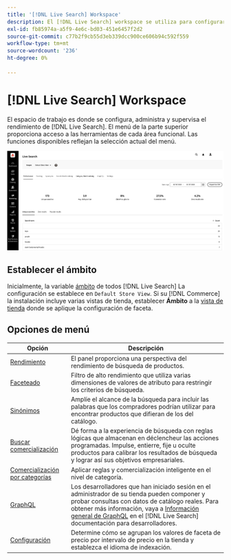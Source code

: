 ```yaml
---
title: '[!DNL Live Search] Workspace'
description: El [!DNL Live Search] workspace se utiliza para configurar, administrar y supervisar el rendimiento de la búsqueda.
exl-id: fb85974a-a5f9-4e6c-bd03-451e6457f2d2
source-git-commit: c77b2f9cb55d3eb339dcc900ce606b94c592f559
workflow-type: tm+mt
source-wordcount: '236'
ht-degree: 0%

---
```


# [!DNL Live Search] Workspace

El espacio de trabajo es donde se configura, administra y supervisa el rendimiento de [!DNL Live Search]. El menú de la parte superior proporciona acceso a las herramientas de cada área funcional.  Las funciones disponibles reflejan la selección actual del menú.

![Faceting workspace](assets/workspace.png)

## Establecer el ámbito

Inicialmente, la variable [ámbito](https://experienceleague.adobe.com/docs/commerce-admin/start/setup/websites-stores-views.html#scope-settings) de todos [!DNL Live Search] La configuración se establece en `Default Store View`. Si su [!DNL Commerce] la instalación incluye varias vistas de tienda, establecer **Ámbito** a la [vista de tienda](https://experienceleague.adobe.com/docs/commerce-admin/start/setup/websites-stores-views.html) donde se aplique la configuración de faceta.

## Opciones de menú

| Opción | Descripción |
|--- |--- |
| [Rendimiento](performance.md) | El panel proporciona una perspectiva del rendimiento de búsqueda de productos. |
| [Faceteado](facets.md) | Filtro de alto rendimiento que utiliza varias dimensiones de valores de atributo para restringir los criterios de búsqueda. |
| [Sinónimos](synonyms.md) | Amplíe el alcance de la búsqueda para incluir las palabras que los compradores podrían utilizar para encontrar productos que difieran de los del catálogo. |
| [Buscar comercialización](rules.md) | Dé forma a la experiencia de búsqueda con reglas lógicas que almacenan en déclencheur las acciones programadas. Impulse, entierre, fije u oculte productos para calibrar los resultados de búsqueda y lograr así sus objetivos empresariales. |
| [Comercialización por categorías](category-merch.md) | Aplicar reglas y comercialización inteligente en el nivel de categoría. |
| [GraphQL](graphql.md) | Los desarrolladores que han iniciado sesión en el administrador de su tienda pueden componer y probar consultas con datos de catálogo reales. Para obtener más información, vaya a [Información general de GraphQL](https://developer.adobe.com/commerce/webapi/graphql/) en el [!DNL Live Search] documentación para desarrolladores. |
| [Configuración](settings.md) | Determine cómo se agrupan los valores de faceta de precio por intervalo de precio en la tienda y establezca el idioma de indexación. |
